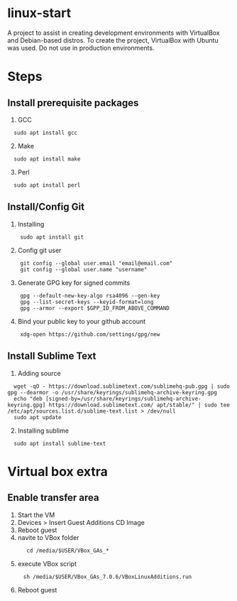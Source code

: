# linux-start
A project to assist in creating development environments with VirtualBox and Debian-based distros. To create the project, VirtualBox with Ubuntu was used. Do not use in production environments.

# Steps
## Install prerequisite packages
  1. GCC 
```
  sudo apt install gcc
```
  2. Make
```
  sudo apt install make
```
  3. Perl
```
  sudo apt install perl
```

## Install/Config Git
  1. Installing 
```
    sudo apt install git
```
  2. Config git user 
```
    git config --global user.email "email@email.com"
    git config --global user.name "username"
```
  3. Generate GPG key for signed commits
```
    gpg --default-new-key-algo rsa4096 --gen-key
    gpg --list-secret-keys --keyid-format=long
    gpg --armor --export $GPP_ID_FROM_ABOVE_COMMAND
```
  4. Bind your public key to your github account
```
    xdg-open https://github.com/settings/gpg/new
```

## Install Sublime Text
  1. Adding source 
```
  wget -qO - https://download.sublimetext.com/sublimehq-pub.gpg | sudo gpg --dearmor -o /usr/share/keyrings/sublimehq-archive-keyring.gpg
  echo "deb [signed-by=/usr/share/keyrings/sublimehq-archive-keyring.gpg] https://download.sublimetext.com/ apt/stable/" | sudo tee /etc/apt/sources.list.d/sublime-text.list > /dev/null
  sudo apt update
```
  2. Installing sublime
```
  sudo apt install sublime-text
```


# Virtual box extra
## Enable transfer area
  1. Start the VM
  2. Devices > Insert Guest Additions CD Image
  3. Reboot guest
  4. navite to VBox folder
```
      cd /media/$USER/VBox_GAs_*
```
  5. execute VBox script
```
     sh /media/$USER/VBox_GAs_7.0.6/VBoxLinuxAdditions.run
```
  6. Reboot guest

